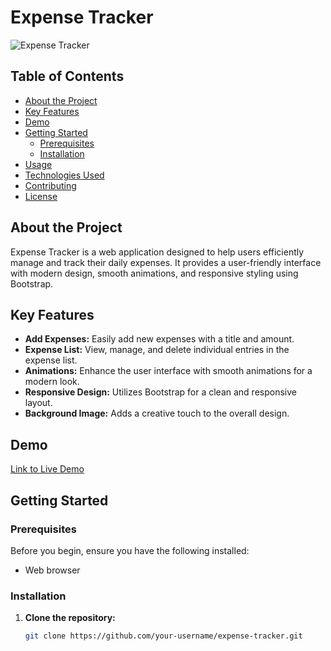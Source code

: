 # Expense Tracker

![Expense Tracker](https://i.ibb.co/mtCp6LC/Screenshot-2023-11-28-215906.png)

## Table of Contents
- [About the Project](#about-the-project)
- [Key Features](#key-features)
- [Demo](#demo)
- [Getting Started](#getting-started)
  - [Prerequisites](#prerequisites)
  - [Installation](#installation)
- [Usage](#usage)
- [Technologies Used](#technologies-used)
- [Contributing](#contributing)
- [License](#license)

## About the Project

Expense Tracker is a web application designed to help users efficiently manage and track their daily expenses. It provides a user-friendly interface with modern design, smooth animations, and responsive styling using Bootstrap.

## Key Features

- **Add Expenses:** Easily add new expenses with a title and amount.
- **Expense List:** View, manage, and delete individual entries in the expense list.
- **Animations:** Enhance the user interface with smooth animations for a modern look.
- **Responsive Design:** Utilizes Bootstrap for a clean and responsive layout.
- **Background Image:** Adds a creative touch to the overall design.

## Demo

[Link to Live Demo](https://spydiecy.github.io/Expense_Tracker/)

## Getting Started

### Prerequisites

Before you begin, ensure you have the following installed:

- Web browser

### Installation

1. **Clone the repository:**
   ```bash
   git clone https://github.com/your-username/expense-tracker.git

